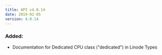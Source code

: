 ```yaml
---
title: API v4.0.14
date: 2019-02-05
version: 4.0.14
---
```


### Added:

- Documentation for Dedicated CPU class ("dedicated") in Linode Types
